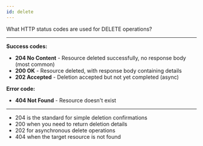 ```yaml
---
id: delete
---
```


What HTTP status codes are used for DELETE operations?

---

**Success codes:**
- **204 No Content** - Resource deleted successfully, no response body (most common)
- **200 OK** - Resource deleted, with response body containing details
- **202 Accepted** - Deletion accepted but not yet completed (async)

**Error code:**
- **404 Not Found** - Resource doesn't exist

---

- 204 is the standard for simple deletion confirmations
- 200 when you need to return deletion details
- 202 for asynchronous delete operations
- 404 when the target resource is not found
